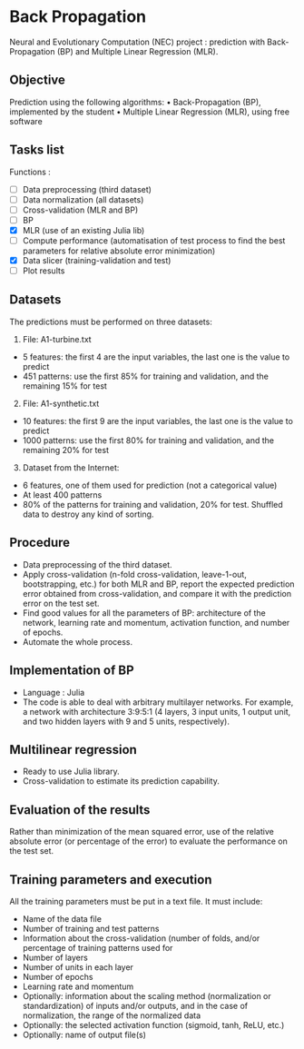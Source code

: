 # Back Propagation

Neural and Evolutionary Computation (NEC) project : prediction with Back-Propagation (BP) and Multiple Linear Regression (MLR).

## Objective

Prediction using the following algorithms:
• Back-Propagation (BP), implemented by the student
• Multiple Linear Regression (MLR), using free software

## Tasks list
Functions :
- [ ] Data preprocessing (third dataset)
- [ ] Data normalization (all datasets)
- [ ] Cross-validation (MLR and BP)
- [ ] BP
- [x] MLR (use of an existing Julia lib)
- [ ] Compute performance (automatisation of test process to find the best parameters for relative absolute error minimization)
- [x] Data slicer (training-validation and test)
- [ ] Plot results

## Datasets

The predictions must be performed on three datasets:
1. File: A1-turbine.txt
- 5 features: the first 4 are the input variables, the last one is the value to predict
- 451 patterns: use the first 85% for training and validation, and the remaining 15% for test
2. File: A1-synthetic.txt
- 10 features: the first 9 are the input variables, the last one is the value to predict
- 1000 patterns: use the first 80% for training and validation, and the remaining 20% for test
3. Dataset from the Internet:
- 6 features, one of them used for prediction (not a categorical value)
- At least 400 patterns
- 80% of the patterns for training and validation, 20% for test. Shuffled data to destroy any kind of sorting.

## Procedure

- Data preprocessing of the third dataset.
- Apply cross-validation (n-fold cross-validation, leave-1-out, bootstrapping, etc.) for both  MLR  and  BP, report  the  expected  prediction  error obtained from cross-validation, and compare it with the prediction error on the test set.
- Find good values for all the parameters of BP: architecture of the network, learning  rate  and  momentum,  activation function,  and  number  of  epochs.
- Automate the whole process.

## Implementation of BP

- Language : Julia
- The  code  is able  to  deal  with  arbitrary multilayer  networks. For  example,  a  network  with  architecture  3:9:5:1  (4  layers,  3
input  units,  1  output  unit,  and  two  hidden  layers  with  9  and  5  units,  respectively).

## Multilinear regression

- Ready to use Julia library.
- Cross-validation  to estimate its prediction capability.

## Evaluation of the results

Rather than minimization of the mean squared error, use of the relative absolute error (or percentage of the error) to evaluate the performance on the test set.

## Training parameters and execution

All the training parameters must be put in a text file. It must include:
- Name of the data file
- Number of training and test patterns
- Information about the cross-validation (number of folds, and/or percentage of training patterns used for  
- Number of layers
- Number of units in each layer
- Number of epochs
- Learning rate and momentum
- Optionally: information about the scaling method (normalization or standardization) of inputs and/or outputs, and in the case of normalization, the range of the normalized data
- Optionally: the selected activation function (sigmoid, tanh, ReLU, etc.)
- Optionally: name of output file(s)
